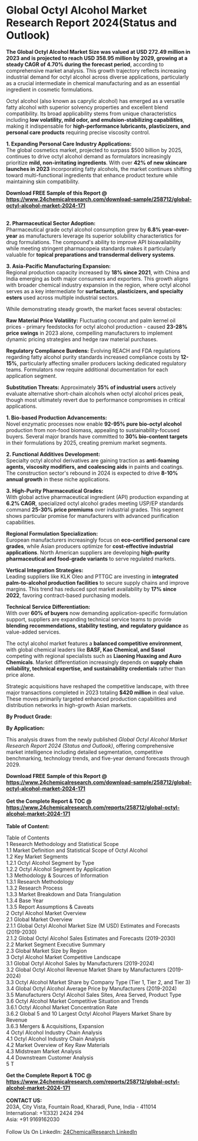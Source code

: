 <h1>Global Octyl Alcohol Market Research Report 2024(Status and Outlook)</h1><p><strong>The Global Octyl Alcohol Market Size was valued at USD 272.49 million in 2023 and is projected to reach USD 358.95 million by 2029, growing at a steady CAGR of 4.70% during the forecast period</strong>, according to comprehensive market analysis. This growth trajectory reflects increasing industrial demand for octyl alcohol across diverse applications, particularly as a crucial intermediate in chemical manufacturing and as an essential ingredient in cosmetic formulations.</p><p>Octyl alcohol (also known as caprylic alcohol) has emerged as a versatile fatty alcohol with superior solvency properties and excellent blend compatibility. Its broad applicability stems from unique characteristics including <strong>low volatility, mild odor, and emulsion-stabilizing capabilities</strong>, making it indispensable for <strong>high-performance lubricants, plasticizers, and personal care products</strong> requiring precise viscosity control.</p><p><strong>1. Expanding Personal Care Industry Applications:</strong><br>
The global cosmetics market, projected to surpass $500 billion by 2025, continues to drive octyl alcohol demand as formulators increasingly prioritize <strong>mild, non-irritating ingredients</strong>. With over <strong>42% of new skincare launches in 2023</strong> incorporating fatty alcohols, the market continues shifting toward multi-functional ingredients that enhance product texture while maintaining skin compatibility.</p><div><b>Download FREE Sample of this Report @ 
            <a href="https://www.24chemicalresearch.com/download-sample/258712/global-octyl-alcohol-market-2024-171">
            https://www.24chemicalresearch.com/download-sample/258712/global-octyl-alcohol-market-2024-171</a></b></div><br><p><strong>2. Pharmaceutical Sector Adoption:</strong><br>
Pharmaceutical grade octyl alcohol consumption grew by <strong>6.8% year-over-year</strong> as manufacturers leverage its superior solubility characteristics for drug formulations. The compound's ability to improve API bioavailability while meeting stringent pharmacopeia standards makes it particularly valuable for <strong>topical preparations and transdermal delivery systems</strong>.</p><p><strong>3. Asia-Pacific Manufacturing Expansion:</strong><br>
Regional production capacity increased by <strong>18% since 2021</strong>, with China and India emerging as both major consumers and exporters. This growth aligns with broader chemical industry expansion in the region, where octyl alcohol serves as a key intermediate for <strong>surfactants, plasticizers, and specialty esters</strong> used across multiple industrial sectors.</p><p>While demonstrating steady growth, the market faces several obstacles:</p><p><strong>Raw Material Price Volatility:</strong> Fluctuating coconut and palm kernel oil prices - primary feedstocks for octyl alcohol production - caused <strong>23-28% price swings</strong> in 2023 alone, compelling manufacturers to implement dynamic pricing strategies and hedge raw material purchases.</p><p><strong>Regulatory Compliance Burdens:</strong> Evolving REACH and FDA regulations regarding fatty alcohol purity standards increased compliance costs by <strong>12-15%</strong>, particularly affecting smaller producers lacking dedicated regulatory teams. Formulators now require additional documentation for each application segment.</p><p><strong>Substitution Threats:</strong> Approximately <strong>35% of industrial users</strong> actively evaluate alternative short-chain alcohols when octyl alcohol prices peak, though most ultimately revert due to performance compromises in critical applications.</p><p><strong>1. Bio-based Production Advancements:</strong><br>
Novel enzymatic processes now enable <strong>92-95% pure bio-octyl alcohol</strong> production from non-food biomass, appealing to sustainability-focused buyers. Several major brands have committed to <strong>30% bio-content targets</strong> in their formulations by 2025, creating premium market segments.</p><p><strong>2. Functional Additives Development:</strong><br>
Specialty octyl alcohol derivatives are gaining traction as <strong>anti-foaming agents, viscosity modifiers, and coalescing aids</strong> in paints and coatings. The construction sector's rebound in 2024 is expected to drive <strong>8-10% annual growth</strong> in these niche applications.</p><p><strong>3. High-Purity Pharmaceutical Grades:</strong><br>
With global active pharmaceutical ingredient (API) production expanding at <strong>6.2% CAGR</strong>, specialized octyl alcohol grades meeting USP/EP standards command <strong>25-30% price premiums</strong> over industrial grades. This segment shows particular promise for manufacturers with advanced purification capabilities.</p><p><strong>Regional Formulation Specialization:</strong><br>
	European manufacturers increasingly focus on <strong>eco-certified personal care grades</strong>, while Asian producers optimize for <strong>cost-effective industrial applications</strong>. North American suppliers are developing <strong>high-purity pharmaceutical and food-grade variants</strong> to serve regulated markets.</p><p><strong>Vertical Integration Strategies:</strong><br>
	Leading suppliers like KLK Oleo and PTTGC are investing in <strong>integrated palm-to-alcohol production facilities</strong> to secure supply chains and improve margins. This trend has reduced spot market availability by <strong>17% since 2022</strong>, favoring contract-based purchasing models.</p><p><strong>Technical Service Differentiation:</strong><br>
	With over <strong>60% of buyers</strong> now demanding application-specific formulation support, suppliers are expanding technical service teams to provide <strong>blending recommendations, stability testing, and regulatory guidance</strong> as value-added services.</p><p>The octyl alcohol market features a <strong>balanced competitive environment</strong>, with global chemical leaders like <strong>BASF, Kao Chemical, and Sasol</strong> competing with regional specialists such as <strong>Liaoning Huaxing and Auro Chemicals</strong>. Market differentiation increasingly depends on <strong>supply chain reliability, technical expertise, and sustainability credentials</strong> rather than price alone.</p><p>Strategic acquisitions have reshaped the competitive landscape, with three major transactions completed in 2023 totaling <strong>$420 million</strong> in deal value. These moves primarily targeted enhanced production capabilities and distribution networks in high-growth Asian markets.</p><p><strong>By Product Grade:</strong></p><p><strong>By Application:</strong></p><p>This analysis draws from the newly published <em>Global Octyl Alcohol Market Research Report 2024 (Status and Outlook)</em>, offering comprehensive market intelligence including detailed segmentation, competitive benchmarking, technology trends, and five-year demand forecasts through 2029.</p><div><b>Download FREE Sample of this Report @ 
            <a href="https://www.24chemicalresearch.com/download-sample/258712/global-octyl-alcohol-market-2024-171">
            https://www.24chemicalresearch.com/download-sample/258712/global-octyl-alcohol-market-2024-171</a></b></div><br><div><b>Get the Complete Report & TOC @ 
            <a href="https://www.24chemicalresearch.com/reports/258712/global-octyl-alcohol-market-2024-171">
            https://www.24chemicalresearch.com/reports/258712/global-octyl-alcohol-market-2024-171</a></b></div><br>
            <b>Table of Content:</b><p>Table of Contents<br />
1 Research Methodology and Statistical Scope<br />
1.1 Market Definition and Statistical Scope of Octyl Alcohol<br />
1.2 Key Market Segments<br />
1.2.1 Octyl Alcohol Segment by Type<br />
1.2.2 Octyl Alcohol Segment by Application<br />
1.3 Methodology & Sources of Information<br />
1.3.1 Research Methodology<br />
1.3.2 Research Process<br />
1.3.3 Market Breakdown and Data Triangulation<br />
1.3.4 Base Year<br />
1.3.5 Report Assumptions & Caveats<br />
2 Octyl Alcohol Market Overview<br />
2.1 Global Market Overview<br />
2.1.1 Global Octyl Alcohol Market Size (M USD) Estimates and Forecasts (2019-2030)<br />
2.1.2 Global Octyl Alcohol Sales Estimates and Forecasts (2019-2030)<br />
2.2 Market Segment Executive Summary<br />
2.3 Global Market Size by Region<br />
3 Octyl Alcohol Market Competitive Landscape<br />
3.1 Global Octyl Alcohol Sales by Manufacturers (2019-2024)<br />
3.2 Global Octyl Alcohol Revenue Market Share by Manufacturers (2019-2024)<br />
3.3 Octyl Alcohol Market Share by Company Type (Tier 1, Tier 2, and Tier 3)<br />
3.4 Global Octyl Alcohol Average Price by Manufacturers (2019-2024)<br />
3.5 Manufacturers Octyl Alcohol Sales Sites, Area Served, Product Type<br />
3.6 Octyl Alcohol Market Competitive Situation and Trends<br />
3.6.1 Octyl Alcohol Market Concentration Rate<br />
3.6.2 Global 5 and 10 Largest Octyl Alcohol Players Market Share by Revenue<br />
3.6.3 Mergers & Acquisitions, Expansion<br />
4 Octyl Alcohol Industry Chain Analysis<br />
4.1 Octyl Alcohol Industry Chain Analysis<br />
4.2 Market Overview of Key Raw Materials<br />
4.3 Midstream Market Analysis<br />
4.4 Downstream Customer Analysis<br />
5 T</p><div><b>Get the Complete Report & TOC @ 
            <a href="https://www.24chemicalresearch.com/reports/258712/global-octyl-alcohol-market-2024-171">
            https://www.24chemicalresearch.com/reports/258712/global-octyl-alcohol-market-2024-171</a></b></div><br><b>CONTACT US:</b><br>
            203A, City Vista, Fountain Road, Kharadi, Pune, India - 411014<br>
            International: +1(332) 2424 294<br>
            Asia: +91 9169162030 <br><br>
            Follow Us On LinkedIn: <a href="https://www.linkedin.com/company/24chemicalresearch/">24ChemicalResearch LinkedIn</a>